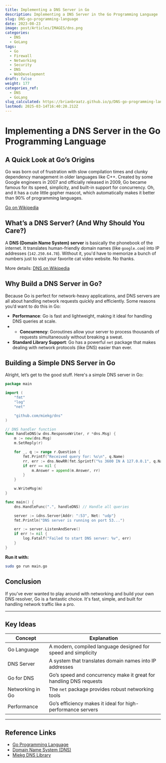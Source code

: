 ```yaml
---
title: Implementing a DNS Server in Go
description: Implementing a DNS Server in the Go Programming Language
slug: DNS-go-programming-language
date: 2023-08-23
image: post/Articles/IMAGES/dns.png
categories:
  - DNS
  - GoLang
tags:
  - Go
  - Firewall
  - Networking
  - Security
  - DNS
  - WebDevelopment
draft: false
weight: 177
categories_ref:
  - DNS
  - GoLang
slug_calculated: https://brianbraatz.github.io/p/DNS-go-programming-language
lastmod: 2025-03-14T16:40:20.212Z
---
```

# Implementing a DNS Server in the Go Programming Language

## A Quick Look at Go’s Origins

Go was born out of frustration with slow compilation times and clunky dependency management in older languages like C++. Created by some Google engineers in 2007 and officially released in 2009, Go became famous for its speed, simplicity, and built-in support for concurrency. Oh, and it has a cute little gopher mascot, which automatically makes it better than 90% of programming languages.

[Go on Wikipedia](https://en.wikipedia.org/wiki/Go_\(programming_language\))

## What’s a DNS Server? (And Why Should You Care?)

A **DNS (Domain Name System) server** is basically the phonebook of the internet. It translates human-friendly domain names (like `google.com`) into IP addresses (`142.250.64.78`). Without it, you'd have to memorize a bunch of numbers just to visit your favorite cat video website. No thanks.

More details: [DNS on Wikipedia](https://en.wikipedia.org/wiki/Domain_Name_System)

## Why Build a DNS Server in Go?

Because Go is perfect for network-heavy applications, and DNS servers are all about handling network requests quickly and efficiently. Some reasons you’d want to do this in Go:

* **Performance**: Go is fast and lightweight, making it ideal for handling DNS queries at scale.
* * **Concurrency**: Goroutines allow your server to process thousands of requests simultaneously without breaking a sweat.
* **Standard Library Support**: Go has a powerful `net` package that makes dealing with network protocols (like DNS) easier than ever.

## Building a Simple DNS Server in Go

Alright, let’s get to the good stuff. Here's a simple DNS server in Go:

```go
package main

import (
	"fmt"
	"log"
	"net"

	"github.com/miekg/dns"
)

// DNS handler function
func handleDNS(w dns.ResponseWriter, r *dns.Msg) {
	m := new(dns.Msg)
	m.SetReply(r)

	for _, q := range r.Question {
		fmt.Printf("Received query for: %s\n", q.Name)
		rr, err := dns.NewRR(fmt.Sprintf("%s 3600 IN A 127.0.0.1", q.Name))
		if err == nil {
			m.Answer = append(m.Answer, rr)
		}
	}

	w.WriteMsg(m)
}

func main() {
	dns.HandleFunc(".", handleDNS) // Handle all queries

	server := &dns.Server{Addr: ":53", Net: "udp"}
	fmt.Println("DNS server is running on port 53...")

	err := server.ListenAndServe()
	if err != nil {
		log.Fatalf("Failed to start DNS server: %v", err)
	}
}
```

**Run it with:**

```sh
sudo go run main.go
```

## Conclusion

If you’ve ever wanted to play around with networking and build your own DNS resolver, Go is a fantastic choice. It's fast, simple, and built for handling network traffic like a pro.

***

## Key Ideas

| Concept          | Explanation                                                        |
| ---------------- | ------------------------------------------------------------------ |
| Go Language      | A modern, compiled language designed for speed and simplicity      |
| DNS Server       | A system that translates domain names into IP addresses            |
| Go for DNS       | Go’s speed and concurrency make it great for handling DNS requests |
| Networking in Go | The `net` package provides robust networking tools                 |
| Performance      | Go’s efficiency makes it ideal for high-performance servers        |

***

## Reference Links

* [Go Programming Language](https://en.wikipedia.org/wiki/Go_\(programming_language\))
* [Domain Name System (DNS)](https://en.wikipedia.org/wiki/Domain_Name_System)
* [Miekg DNS Library](https://github.com/miekg/dns)
